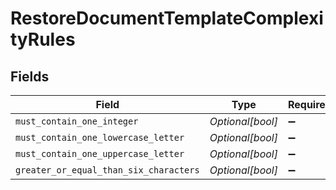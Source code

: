 # RestoreDocumentTemplateComplexityRules


## Fields

| Field                                  | Type                                   | Required                               | Description                            |
| -------------------------------------- | -------------------------------------- | -------------------------------------- | -------------------------------------- |
| `must_contain_one_integer`             | *Optional[bool]*                       | :heavy_minus_sign:                     | N/A                                    |
| `must_contain_one_lowercase_letter`    | *Optional[bool]*                       | :heavy_minus_sign:                     | N/A                                    |
| `must_contain_one_uppercase_letter`    | *Optional[bool]*                       | :heavy_minus_sign:                     | N/A                                    |
| `greater_or_equal_than_six_characters` | *Optional[bool]*                       | :heavy_minus_sign:                     | N/A                                    |